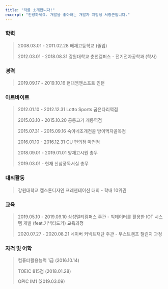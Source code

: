 ```yaml
---
title: "저를 소개합니다!"
excerpt: "안녕하세요. 개발을 좋아하는 개발자 지망생 서광근입니다."
---
```




### 학력

> 2008.03.01 - 2011.02.28  배재고등학교 (졸업)
>
> 2012.03.01 - 2018.08.31  강원대학교 춘천캠퍼스 - 전기전자공학과 (학사)



### 경력

> 2019.09.17 - 2019.10.16  현대엠엔소프트 인턴



### 아르바이트

> 2012.01.10 - 2012.12.31  Lotto Sports 굽은다리역점
>
> 2015.03.10 - 2015.10.20  공룡고기 개롱역점
>
> 2015.07.31 - 2015.09.16  숙이네조개전골 방이먹자골목점 
>
> 2016.01.10 - 2016.12.31  CU 편의점 마천점
>
> 2018.09.01 - 2019.01.01  양재고시원 총무
>
> 2019.03.01 - 현재  신삼풍독서실 총무



### 대외활동

> 강원대학교 캡스톤디자인 프레젠테이션 대회 - 학내 10위권



### 교육

> 2019.05.10 - 2019.09.10  삼성멀티캠퍼스 주관 - 빅데이터를 활용한 IOT 시스템 개발 (feat.커넥티드카) 교육과정
>
> 2020.07.27 - 2020.08.21  네이버 커넥트재단 주관 - 부스트캠프 챌린지 과정



### 자격 및 어학

> 컴퓨터활용능력 1급 (2016.10.14)
>
> TOEIC 815점 (2018.01.28)
>
> OPIC IM1 (2019.03.09)

